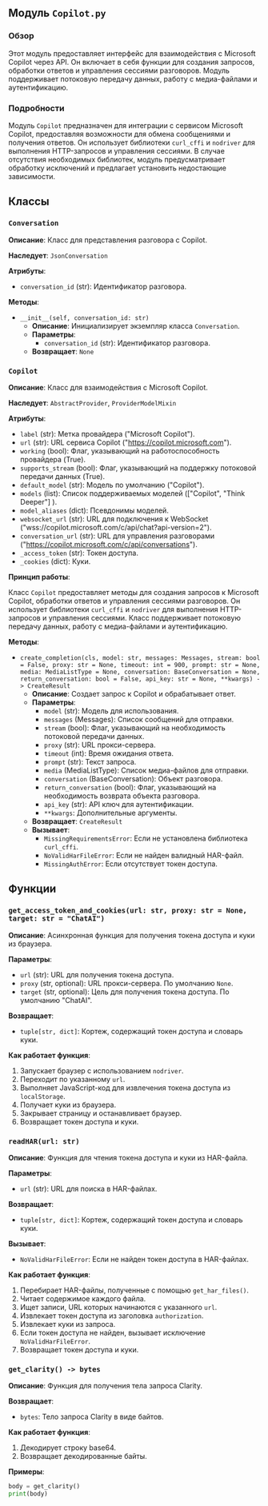 ## Модуль `Copilot.py`

### Обзор

Этот модуль предоставляет интерфейс для взаимодействия с Microsoft Copilot через API. Он включает в себя функции для создания запросов, обработки ответов и управления сессиями разговоров. Модуль поддерживает потоковую передачу данных, работу с медиа-файлами и аутентификацию.

### Подробности

Модуль `Copilot` предназначен для интеграции с сервисом Microsoft Copilot, предоставляя возможности для обмена сообщениями и получения ответов. Он использует библиотеки `curl_cffi` и `nodriver` для выполнения HTTP-запросов и управления сессиями. В случае отсутствия необходимых библиотек, модуль предусматривает обработку исключений и предлагает установить недостающие зависимости.

## Классы

### `Conversation`

**Описание**: Класс для представления разговора с Copilot.

**Наследует**: `JsonConversation`

**Атрибуты**:

-   `conversation_id` (str): Идентификатор разговора.

**Методы**:

*   `__init__(self, conversation_id: str)`
    *   **Описание**: Инициализирует экземпляр класса `Conversation`.
    *   **Параметры**:
        *   `conversation_id` (str): Идентификатор разговора.
    *   **Возвращает**: `None`

### `Copilot`

**Описание**: Класс для взаимодействия с Microsoft Copilot.

**Наследует**: `AbstractProvider`, `ProviderModelMixin`

**Атрибуты**:

-   `label` (str): Метка провайдера ("Microsoft Copilot").
-   `url` (str): URL сервиса Copilot ("https://copilot.microsoft.com").
-   `working` (bool): Флаг, указывающий на работоспособность провайдера (True).
-   `supports_stream` (bool): Флаг, указывающий на поддержку потоковой передачи данных (True).
-   `default_model` (str): Модель по умолчанию ("Copilot").
-   `models` (list): Список поддерживаемых моделей (\["Copilot", "Think Deeper"] ).
-   `model_aliases` (dict): Псевдонимы моделей.
-   `websocket_url` (str): URL для подключения к WebSocket ("wss://copilot.microsoft.com/c/api/chat?api-version=2").
-   `conversation_url` (str): URL для управления разговорами ("https://copilot.microsoft.com/c/api/conversations").
-   `_access_token` (str): Токен доступа.
-   `_cookies` (dict): Куки.

**Принцип работы**:

Класс `Copilot` предоставляет методы для создания запросов к Microsoft Copilot, обработки ответов и управления сессиями разговоров. Он использует библиотеки `curl_cffi` и `nodriver` для выполнения HTTP-запросов и управления сессиями. Класс поддерживает потоковую передачу данных, работу с медиа-файлами и аутентификацию.

**Методы**:

*   `create_completion(cls, model: str, messages: Messages, stream: bool = False, proxy: str = None, timeout: int = 900, prompt: str = None, media: MediaListType = None, conversation: BaseConversation = None, return_conversation: bool = False, api_key: str = None, **kwargs) -> CreateResult`
    *   **Описание**: Создает запрос к Copilot и обрабатывает ответ.
    *   **Параметры**:
        *   `model` (str): Модель для использования.
        *   `messages` (Messages): Список сообщений для отправки.
        *   `stream` (bool): Флаг, указывающий на необходимость потоковой передачи данных.
        *   `proxy` (str): URL прокси-сервера.
        *   `timeout` (int): Время ожидания ответа.
        *   `prompt` (str): Текст запроса.
        *   `media` (MediaListType): Список медиа-файлов для отправки.
        *   `conversation` (BaseConversation): Объект разговора.
        *   `return_conversation` (bool): Флаг, указывающий на необходимость возврата объекта разговора.
        *   `api_key` (str): API ключ для аутентификации.
        *   `**kwargs`: Дополнительные аргументы.
    *   **Возвращает**: `CreateResult`
    *   **Вызывает**:
        *   `MissingRequirementsError`: Если не установлена библиотека `curl_cffi`.
        *   `NoValidHarFileError`: Если не найден валидный HAR-файл.
        *   `MissingAuthError`: Если отсутствует токен доступа.

## Функции

### `get_access_token_and_cookies(url: str, proxy: str = None, target: str = "ChatAI")`

**Описание**: Асинхронная функция для получения токена доступа и куки из браузера.

**Параметры**:

-   `url` (str): URL для получения токена доступа.
-   `proxy` (str, optional): URL прокси-сервера. По умолчанию `None`.
-   `target` (str, optional): Цель для получения токена доступа. По умолчанию "ChatAI".

**Возвращает**:

-   `tuple[str, dict]`: Кортеж, содержащий токен доступа и словарь куки.

**Как работает функция**:

1.  Запускает браузер с использованием `nodriver`.
2.  Переходит по указанному `url`.
3.  Выполняет JavaScript-код для извлечения токена доступа из `localStorage`.
4.  Получает куки из браузера.
5.  Закрывает страницу и останавливает браузер.
6.  Возвращает токен доступа и куки.

### `readHAR(url: str)`

**Описание**: Функция для чтения токена доступа и куки из HAR-файла.

**Параметры**:

-   `url` (str): URL для поиска в HAR-файлах.

**Возвращает**:

-   `tuple[str, dict]`: Кортеж, содержащий токен доступа и словарь куки.

**Вызывает**:

-   `NoValidHarFileError`: Если не найден токен доступа в HAR-файлах.

**Как работает функция**:

1.  Перебирает HAR-файлы, полученные с помощью `get_har_files()`.
2.  Читает содержимое каждого файла.
3.  Ищет записи, URL которых начинаются с указанного `url`.
4.  Извлекает токен доступа из заголовка `authorization`.
5.  Извлекает куки из запроса.
6.  Если токен доступа не найден, вызывает исключение `NoValidHarFileError`.
7.  Возвращает токен доступа и куки.

### `get_clarity() -> bytes`

**Описание**: Функция для получения тела запроса Clarity.

**Возвращает**:

-   `bytes`: Тело запроса Clarity в виде байтов.

**Как работает функция**:

1.  Декодирует строку base64.
2.  Возвращает декодированные байты.

**Примеры**:

```python
body = get_clarity()
print(body)